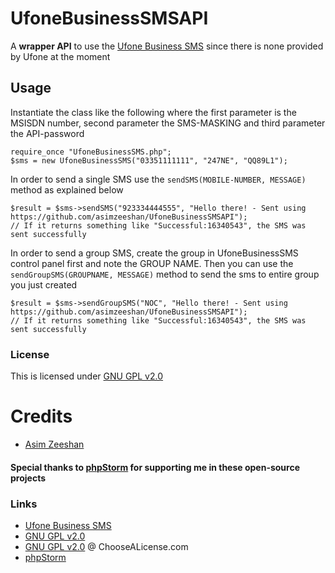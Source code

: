 # UfoneBusinessSMSAPI

A **wrapper API** to use the [Ufone Business SMS](http://www.ufone.com/vas/Business-Solutions/Business-SMS/) since there is none provided by Ufone at the moment

## Usage

Instantiate the class like the following where the first parameter is the MSISDN number, second parameter the SMS-MASKING and third parameter the API-password

    require_once "UfoneBusinessSMS.php";
    $sms = new UfoneBusinessSMS("03351111111", "247NE", "QQ89L1");

In order to send a single SMS use the `sendSMS(MOBILE-NUMBER, MESSAGE)` method as explained below

    $result = $sms->sendSMS("923334444555", "Hello there! - Sent using https://github.com/asimzeeshan/UfoneBusinessSMSAPI");
    // If it returns something like "Successful:16340543", the SMS was sent successfully
    
In order to send a group SMS, create the group in UfoneBusinessSMS control panel first and note the GROUP NAME. Then you can use the `sendGroupSMS(GROUPNAME, MESSAGE)` method to send the sms to entire group you just created

    $result = $sms->sendGroupSMS("NOC", "Hello there! - Sent using https://github.com/asimzeeshan/UfoneBusinessSMSAPI");
    // If it returns something like "Successful:16340543", the SMS was sent successfully

### License

This is licensed under [GNU GPL v2.0](http://choosealicense.com/licenses/gpl-2.0/)


# Credits
* [Asim Zeeshan](http://asim.pk)

#### Special thanks to [phpStorm](https://www.jetbrains.com/phpstorm/) for supporting me in these open-source projects

### Links

* [Ufone Business SMS](http://www.ufone.com/vas/Business-Solutions/Business-SMS/)
* [GNU GPL v2.0](http://www.gnu.org/licenses/gpl-2.0.html)
* [GNU GPL v2.0](http://choosealicense.com/licenses/gpl-2.0/) @ ChooseALicense.com
* [phpStorm](https://www.jetbrains.com/phpstorm/)